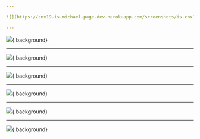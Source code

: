```yaml
---

![](https://cnx19-is-michael-page-dev.herokuapp.com/screenshots/is.cnx19keynote.michael-page.0001.welcome.slide.png){.background}

---
```


![](https://cnx19-is-michael-page-dev.herokuapp.com/screenshots/is.cnx19keynote.michael-page.0010.lifecycles.slide.png){.background}

---

![](https://cnx19-is-michael-page-dev.herokuapp.com/screenshots/is.cnx19keynote.michael-page.0011.lifecycles.loaded.slide.png){.background}

---

![](https://cnx19-is-michael-page-dev.herokuapp.com/screenshots/is.cnx19keynote.michael-page.0012.lifecycles.click-combobox.slide.png){.background}

---

![](https://cnx19-is-michael-page-dev.herokuapp.com/screenshots/is.cnx19keynote.michael-page.0020.channels.slide.png){.background}

---

![](https://cnx19-is-michael-page-dev.herokuapp.com/screenshots/is.cnx19keynote.michael-page.0021.channels.loaded.slide.png){.background}

---

![](https://cnx19-is-michael-page-dev.herokuapp.com/screenshots/is.cnx19keynote.michael-page.0030.test-and-publish.slide.png){.background}

